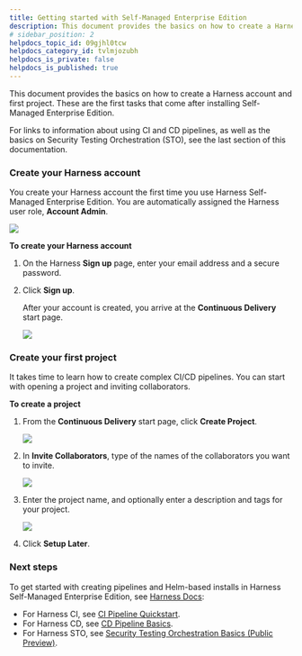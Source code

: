 ```yaml
---
title: Getting started with Self-Managed Enterprise Edition
description: This document provides the basics on how to create a Harness account and first project. These are the first tasks that come after installing Self-Managed Enterprise Edition. For links to information…
# sidebar_position: 2
helpdocs_topic_id: 09gjhl0tcw
helpdocs_category_id: tvlmjozubh
helpdocs_is_private: false
helpdocs_is_published: true
---
```


This document provides the basics on how to create a Harness account and first project. These are the first tasks that come after installing Self-Managed Enterprise Edition.

For links to information about using CI and CD pipelines, as well as the basics on Security Testing Orchestration (STO), see the last section of this documentation.

### Create your Harness account

You create your Harness account the first time you use Harness Self-Managed Enterprise Edition. You are automatically assigned the Harness user role, **Account Admin**.

![](./static/getting-started-with-self-managed-enterprise-edition-01.png)

**To create your Harness account**

1. On the Harness **Sign up** page, enter your email address and a secure password.

2. Click **Sign up**.

   After your account is created, you arrive at the **Continuous Delivery** start page.
   
   ![](./static/getting-started-with-self-managed-enterprise-edition-02.png)

### Create your first project

It takes time to learn how to create complex CI/CD pipelines. You can start with opening a project and inviting collaborators. 

**To create a project**

1. From the **Continuous Delivery** start page, click **Create Project**.

   ![](./static/getting-started-with-self-managed-enterprise-edition-03.png)

2. In **Invite Collaborators**, type of the names of the collaborators you want to invite.

    ![](./static/getting-started-with-self-managed-enterprise-edition-04.png)

3. Enter the project name, and optionally enter a description and tags for your project.

   ![](./static/getting-started-with-self-managed-enterprise-edition-05.png)

4. Click **Setup Later**.

### Next steps

To get started with creating pipelines and Helm-based installs in Harness Self-Managed Enterprise Edition, see [Harness Docs](https://docs.harness.io/):

* For Harness CI, see [CI Pipeline Quickstart](../../continuous-integration/ci-quickstarts/ci-pipeline-quickstart.md).
* For Harness CD, see [CD Pipeline Basics](../../continuous-delivery/get-started/cd-pipeline-basics.md).
* For Harness STO, see [Security Testing Orchestration Basics (Public Preview)](../../security-testing-orchestration/onboard-sto/security-testing-orchestration-basics.md).

